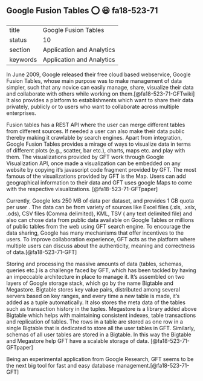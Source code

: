 ## Google Fusion Tables :o: :smiley: fa18-523-71


|          |                           |
| -------- | ------------------------- |
| title    | Google Fusion Tables      | 
| status   | 10                        |
| section  | Application and Analytics |
| keywords | Application and Analytics |


    
In June 2009, Google released their free cloud based webservice, Google Fusion Tables, whose main purpose was to make management of data simpler, such that any novice can easily manage, share, visualize their data and collaborate with others while working on them.[@fa18-523-71-GFTwiki] It also provides a platform to establishments which want to share their data privately, publicly or to users who want to collaborate across multiple enterprises.  

Fusion tables has a REST API where the user can merge different tables from different sources. If needed a user can also make their data public thereby making it crawlable by search engines. Apart from integration, Google Fusion Tables provides a mirage of ways to visualize data in terms of different plots (e.g., scatter, bar etc.), charts, maps etc. and play with them. The visualizations provided by GFT work through Google Visualization API, once made a visualization can be embedded on any website by copying it’s javascript code fragment provided by GFT.  The most famous of the visualizations provided by GFT is the Map. Users can add geographical information to their data and GFT uses google Maps to come with the respective visualizations. [@fa18-523-71-GFTpaper]

Currently, Google lets 250 MB of data per dataset, and provides 1 GB quota per user . The data can be from variety of sources like Excel files (.xls, .xslx, .ods), CSV files (Comma delimited), KML, TSV ( any text delimited file) and also can chose data from public data available on Google Tables or millions of public tables from the web using GFT search engine. To encourage the data sharing, Google has many mechanisms that offer incentives to the users. To improve collaboration experience, GFT acts as the platform where multiple users can discuss about the authenticity, meaning and correctness of data.[@fa18-523-71-GFT]

Storing and processing the massive amounts of data (tables, schemas, queries etc.) is a challenge faced by GFT, which has been tackled by having an impeccable architecture in place to manage it.  It’s assembled on two layers of Google storage stack, which go by the name Bigtable and Megastore. Bigtable stores key value pairs, distributed among several servers based on key ranges, and every time a new table is made, it’s added as a tuple automatically. It also stores the meta data of the tables such as transaction history in the tuples. Megastore is a library added above Bigtable which helps with maintaining consistent indexes, table transactions and replication of tables.  The rows in a table are stored as one row in a single Bigtable that is dedicated to store all the user tables in GFT. Similarly, schemas of all user tables are stored in a Bigtable. In this way the Bigtable and Megastore help GFT have a scalable storage of data. [@fa18-523-71-GFTpaper]

Being an experimental application from Google Research, GFT seems to be the next big tool for fast and easy database management.[@fa18-523-71-GFT]
